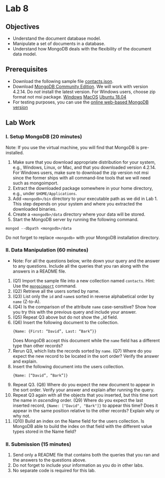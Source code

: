 # Lab 8

## Objectives

* Understand the document database model.
* Manipulate a set of documents in a database.
* Understand how MongoDB deals with the flexibility of the document data model.

## Prerequisites
* Download the following sample file [contacts.json](contacts.json).
* Download [MongoDB Community Edition](https://www.mongodb.com/try/download/community). We will work with version 4.2.14. Do *not* install the latest version. For Windows users, choose zip format not msi package.
[Windows](https://fastdl.mongodb.org/win32/mongodb-win32-x86_64-2012plus-4.2.14.zip)
[MacOS](https://fastdl.mongodb.org/osx/mongodb-macos-x86_64-4.2.14.tgz)
[Ubuntu 18.04](https://fastdl.mongodb.org/linux/mongodb-linux-x86_64-ubuntu1804-4.2.14.tgz)
* For testing purposes, you can use the [online web-based MongoDB version](https://mws.mongodb.com/?version=4.2)

## Lab Work

### I. Setup MongoDB (20 minutes)
Note: If you use the virtual machine, you will find that MongoDB is pre-installed.

1. Make sure that you download appropriate distribution for your system, e.g., Windows, Linux, or Mac, and that you downloaded version 4.2.14. For Windows users, make sure to download the zip version not msi since the former ships with all command-line tools that we will need such as mongoimport.
2. Extract the downloaded package somewhere in your home directory, e.g., under `$HOME/Applications`.
3. Add `<mongodb>/bin` directory to your executable path as we did in Lab 1. This step depends on your system and where you extracted the downloaded binaries.
4. Create a `<mongodb>/data` directory where your data will be stored.
5. Start the MongoDB server by running the following command.
```shell
mongod --dbpath <mongodb>/data
```
Do not forget to replace `<mongodb>` with your MongoDB installation directory.

### II. Data Manipulation (60 minutes)
* Note: For all the questions below, write down your query and the answer to any questions. Include all the queries that you ran along with the answers in a README file.
1. (Q1) Import the sample file into a new collection named `contacts`. Hint: Use the [`mongoimport`](https://docs.mongodb.com/database-tools/mongoimport/) command.
3. (Q2) Retrieve all the users sorted by name.
4. (Q3) List only the `id` and `name`s sorted in reverse alphabetical order by `name` (Z-to-A).
5. (Q4) Is the comparison of the attribute `name` case-sensitive? Show how you try this with the previous query and include your answer.
6. (Q5) Repeat Q3 above but do not show the _id field.
7. (Q6) Insert the following document to the collection.
    ```text
    {Name: {First: “David”, Last: “Bark”}}
    ```
    Does MongoDB accept this document while the `name` field has a different type than other records?
8. Rerun Q3, which lists the records sorted by `name`. (Q7) Where do you expect the new record to be located in the sort order? Verify the answer and explain.
9. Insert the following document into the users collection.
    ```text
    {Name: [“David”, “Bark”]}
    ```
10. Repeat Q3. (Q8) Where do you expect the new document to appear in the sort order. Verify your answer and explain after running the query.
11. Repeat Q3 again with all the objects that you inserted, but this time sort the name in *ascending* order. (Q9) Where do you expect the last inserted record, `{Name: ["David", "Bark"]}` to appear this time? Does it appear in the same position relative to the other records? Explain why or why not.
12. (Q10) Build an index on the Name field for the users collection. Is MongoDB able to build the index on that field with the different value types stored in the Name field?

### II. Submission (15 minutes)
1. Send only a README file that contains both the queries that you ran and the answers to the questions above.
2. Do not forget to include your information as you do in other labs.
3. No separate code is required for this lab.
